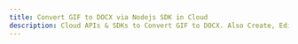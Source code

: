 ---title: Convert GIF to DOCX via Nodejs SDK in Clouddescription: Cloud APIs & SDKs to Convert GIF to DOCX. Also Create, Edit & Render Microsoft Word & OpenOffice documents in the Cloud.---